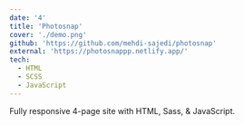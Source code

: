 ```yaml
---
date: '4'
title: 'Photosnap'
cover: './demo.png'
github: 'https://github.com/mehdi-sajedi/photosnap'
external: 'https://photosnappp.netlify.app/'
tech:
  - HTML
  - SCSS
  - JavaScript
---
```


Fully responsive 4-page site with HTML, Sass, & JavaScript.
